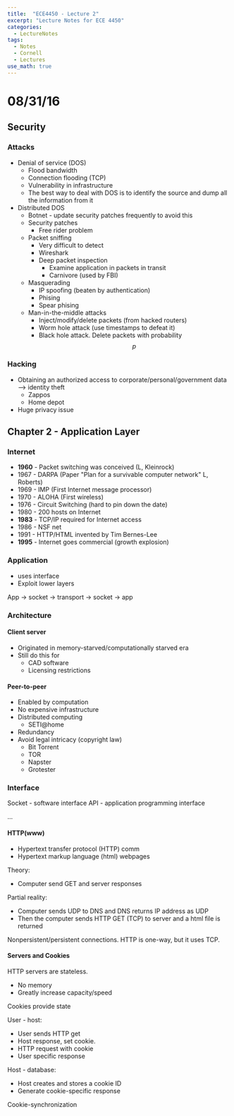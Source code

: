 ```yaml
---
title:  "ECE4450 - Lecture 2"
excerpt: "Lecture Notes for ECE 4450"
categories:
  - LectureNotes
tags:
  - Notes
  - Cornell
  - Lectures
use_math: true
---
```


# 08/31/16

## Security

### Attacks

* Denial of service (DOS)
    * Flood bandwidth
    * Connection flooding (TCP)
    * Vulnerability in infrastructure
    * The best way to deal with DOS is to identify the source and dump all the information from it
* Distributed DOS
    * Botnet - update security patches frequently to avoid this
    * Security patches
        * Free rider problem
    * Packet sniffing
        * Very difficult to detect
        * Wireshark
        * Deep packet inspection
            * Examine application in packets in transit
            * Carnivore (used by FBI)
    * Masquerading
        * IP spoofing (beaten by authentication)
        * Phising
        * Spear phising
    * Man-in-the-middle attacks
        * Inject/modify/delete packets (from hacked routers)
        * Worm hole attack (use timestamps to defeat it)
        * Black hole attack. Delete packets with probability $$p$$

### Hacking

* Obtaining an authorized access to corporate/personal/government data --> identity theft
    * Zappos
    * Home depot
* Huge privacy issue

## Chapter 2 - Application Layer

### Internet

* **1960** - Packet switching was conceived (L, Kleinrock)
* 1967 - DARPA (Paper "Plan for a survivable computer network" L, Roberts)
* 1969 - IMP (First Internet message processor)
* 1970 - ALOHA (First wireless)
* 1976 - Circuit Switching (hard to pin down the date)
* 1980 - 200 hosts on Internet
* **1983** - TCP/IP required for Internet access
* 1986 - NSF net
* 1991 - HTTP/HTML invented by Tim Bernes-Lee
* **1995** - Internet goes commercial (growth explosion)

### Application

* uses interface
* Exploit lower layers

App -> socket -> transport -> socket -> app

### Architecture

#### Client server

* Originated in memory-starved/computationally starved era
* Still do this for
    * CAD software
    * Licensing restrictions

#### Peer-to-peer

* Enabled by computation
* No expensive infrastructure
* Distributed computing
    * SETI@home
* Redundancy
* Avoid legal intricacy (copyright law)
    * Bit Torrent
    * TOR
    * Napster
    * Grotester

### Interface

Socket - software interface
API - application programming interface

...

#### HTTP(www)

* Hypertext transfer protocol (HTTP) comm
* Hypertext markup language (html) webpages

Theory:

* Computer send GET and server responses

Partial reality:

* Computer sends UDP to DNS and DNS returns IP address as UDP
* Then the computer sends HTTP GET (TCP) to server and a html file is returned

Nonpersistent/persistent connections. HTTP is one-way, but it uses TCP.

#### Servers and Cookies

HTTP servers are stateless.

* No memory
* Greatly increase capacity/speed

Cookies provide state

User - host:

* User sends HTTP get
* Host response, set cookie.
* HTTP request with cookie
* User specific response

Host - database:

* Host creates and stores a cookie ID
* Generate cookie-specific response

Cookie-synchronization

